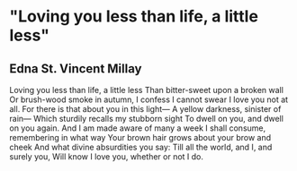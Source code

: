 # "Loving you less than life, a little less"
## Edna St. Vincent Millay
Loving you less than life, a little less
Than bitter-sweet upon a broken wall
Or brush-wood smoke in autumn, I confess
I cannot swear I love you not at all.
For there is that about you in this light—
A yellow darkness, sinister of rain—
Which sturdily recalls my stubborn sight
To dwell on you, and dwell on you again.
And I am made aware of many a week
I shall consume, remembering in what way
Your brown hair grows about your brow and cheek
And what divine absurdities you say:
Till all the world, and I, and surely you,
Will know I love you, whether or not I do.